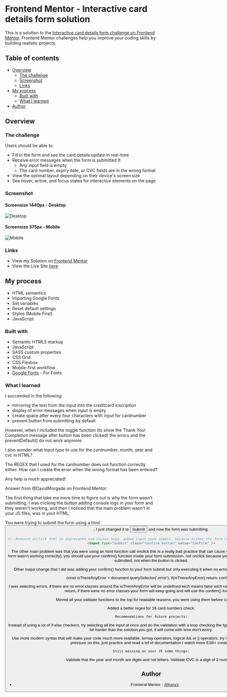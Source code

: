 # Frontend Mentor - Interactive card details form solution

This is a solution to the [Interactive card details form challenge on Frontend Mentor](https://www.frontendmentor.io/challenges/interactive-card-details-form-XpS8cKZDWw). Frontend Mentor challenges help you improve your coding skills by building realistic projects.

## Table of contents

- [Overview](#overview)
  - [The challenge](#the-challenge)
  - [Screenshot](#screenshot)
  - [Links](#links)
- [My process](#my-process)
  - [Built with](#built-with)
  - [What I learned](#what-i-learned)
- [Author](#author)

## Overview

### The challenge

Users should be able to:

- Fill in the form and see the card details update in real-time
- Receive error messages when the form is submitted if:
  - Any input field is empty
  - The card number, expiry date, or CVC fields are in the wrong format
- View the optimal layout depending on their device's screen size
- See hover, active, and focus states for interactive elements on the page

### Screenshot

#### Screensize 1440px - Desktop

![Desktop](images/Desktop.gif)

#### Screensize 375px - Mobile

![Mobile](images/Mobile.gif)

### Links

- View my Solution on [Frontend Mentor](https://www.frontendmentor.io/solutions/interactive-card-form-with-vanilla-javascript-ZjsgI9xNlr)
- View the Live Site [here](https://kxnzx.github.io/interactive-card-form/)

## My process

- HTML semantics
- Importing Google Fonts
- Set variables
- Reset default settings
- Styles (Mobile First)
- JavaScript

### Built with

- Semantic HTML5 markup
- JavaScript
- SASS custom properties
- CSS Grid
- CSS Flexbox
- Mobile-first workflow
- [Google Fonts](https://fonts.google.com/) - For Fonts

### What I learned

I succeeded in the following:

- mirroring the text from the input into the creditcard inscription
- display of error messages when input is empty
- create space after every four characters with input for cardnumber
- prevent button from submitting by default

However, when I included the toggle function (to show the Thank You! Completion message after button has been clicked) the errors and the preventDefault() do not work anymore.

I also wonder what input type to use for the cardnumber, month, year and cvc in HTML?

The REGEX that I used for the cardnumber does not function correctly either. How can I create the error when the wrong format has been entered?

Any help is much appreciated!

Answer from @DavidMorgade on Frontend Mentor:

The first thing that take me more time to figure out is why the form wasn't submitting, I was clicking the button adding console logs in your form and they weren't working, and then I noticed that the main problem wasn't in your JS files, was in your HTML.

You were trying to submit the form using a html <button>, I just changed it to <input type='submit'> and now the form was submitting.

```html
<!--Removed onclick html is deprecated and causes bugs, added input type submit, because either the form won't submit with a html button-->
<input type="submit" class="confirm_button" value="Confirm" />
```

The other main problem was that you were using an html function call onclick this is a really bad practice that can cause you a lot of problems (look how your form wasn't working correctly), you should use your confirm() function inside your form submission, not onclick because you want it to execute when your form is submitted, not when the button is clicked.

Other major change that I did was adding your confirm() function to your form submit but only executing it when no error message was displayed, like this:

const isThereAnyError = document.querySelector('.error');
if(isThereAnyError) return;
confirm();

I was selecting errors, if there are no error classes around the isThereAnyError will be undefined wich means false wich causes your form to stop executing and return, if there were no error classes your form will keep going and will use the confirm() function.

Moved all your validate functions to the top for readable reasons, you were using them before calling them.

Added a better regex for 16 card numbers check.

    Recomendations for future projects:

Instead of using a lot of if else checkers, try selecting all the input at once and do the validation with a loop checking the type and adding the errors, this is a little bit harder than the solution you got, it will come with time don't worry.

Use more modern syntax that will make your code much more readable, ternay operators, logical && or || operators, try making your code more dinamic!, no pressure on this, just practice and read a lof of documentation / watch more ES6+ content.

    Still missing on your JS some things:

Validate that the year and month are digits and not letters. Validate CVC is a digit of 3 numbers.

## Author

- Frontend Mentor - [@kxnzx](https://www.frontendmentor.io/profile/kxnzx)
